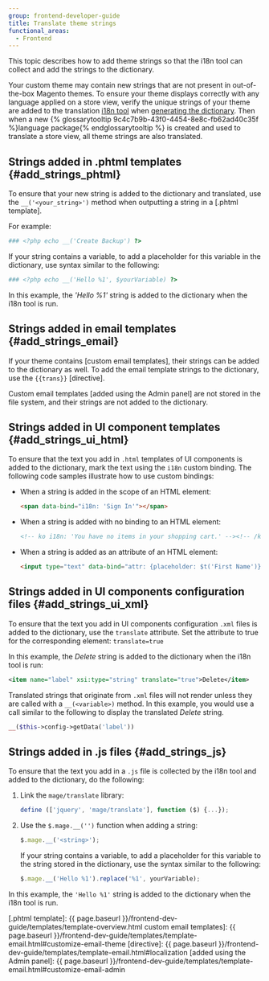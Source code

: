 ```yaml
---
group: frontend-developer-guide
title: Translate theme strings
functional_areas:
  - Frontend
---
```


 This topic describes how to add theme strings so that the i18n tool can collect and add the strings to the dictionary.

Your custom theme may contain new strings that are not present in out-of-the-box Magento themes. 
To ensure your theme displays correctly with any language applied on a store view, verify the unique strings of your theme are added to the translation [i18n tool] when [generating the dictionary].
Then when a new {% glossarytooltip 9c4c7b9b-43f0-4454-8e8c-fb62ad40c35f %}language package{% endglossarytooltip %} is created and used to translate a store view, all theme strings are also translated.

## Strings added in .phtml templates {#add_strings_phtml}

To ensure that your new string is added to the dictionary and translated, use the `__('<your_string>')` method when outputting a string in a [.phtml template].

For example:

```php
### <?php echo __('Create Backup') ?>
```

If your string contains a variable, to add a placeholder for this variable in the dictionary, use syntax similar to the following:

```php
### <?php echo __('Hello %1', $yourVariable) ?>
```

In this example, the _'Hello %1'_ string is added to the dictionary when the i18n tool is run.

## Strings added in email templates {#add_strings_email}

If your theme contains [custom email templates], their strings can be added to the dictionary as well.
To add the email template strings to the dictionary, use the `{{trans}}` [directive].

Custom email templates [added using the Admin panel] are not stored in the file system, and their strings are not added to the dictionary.

## Strings added in UI component templates {#add_strings_ui_html}

To ensure that the text you add in `.html` templates of UI components is added to the dictionary, mark the text using the `i18n` custom binding. The following code samples illustrate how to use custom bindings:

- When a string is added in the scope of an HTML element:

    ```html
    <span data-bind="i18n: 'Sign In'"></span>
    ```

- When a string is added with no binding to an HTML element:

    ```html
    <!-- ko i18n: 'You have no items in your shopping cart.' --><!-- /ko -->
    ```

- When a string is added as an attribute of an HTML element:

    ```html
    <input type="text" data-bind="attr: {placeholder: $t('First Name')}" />
    ```

## Strings added in UI components configuration files {#add_strings_ui_xml}

To ensure that the text you add in UI components configuration `.xml` files is added to the dictionary, use the `translate` attribute. Set the attribute to true for the corresponding element: `translate=true`

In this example, the *Delete* string is added to the dictionary when the i18n tool is run:

```xml
<item name="label" xsi:type="string" translate="true">Delete</item>
```

Translated strings that originate from `.xml` files will not render unless they are called with a `__(<variable>)` method.
In this example, you would use a call similar to the following to display the translated *Delete* string.

```php
__($this->config->getData('label'))
```

## Strings added in .js files {#add_strings_js}

To ensure that the text you add in a `.js` file is collected by the i18n tool and added to the dictionary, do the following:

1. Link the `mage/translate` library:

    ```javascript
    define (['jquery', 'mage/translate'], function ($) {...});
    ```

2. Use the `$.mage.__('')` function when adding a string:

    ```javascript
    $.mage.__('<string>');
    ```

    If your string contains a variable, to add a placeholder for this variable to the string stored in the dictionary, use the syntax similar to the following:

    ```javascript
    $.mage.__('Hello %1').replace('%1', yourVariable);
    ```

In this example, the `'Hello %1'` string is added to the dictionary when the i18n tool is run.

[i18n tool]: {{page.baseurl}}/config-guide/cli/config-cli-subcommands-i18n.html
[generating the dictionary]: {{page.baseurl}}/config-guide/cli/config-cli-subcommands-i18n.html#config-cli-subcommands-xlate-dict
[.phtml template]: {{ page.baseurl }}/frontend-dev-guide/templates/template-overview.html
custom email templates]: {{ page.baseurl }}/frontend-dev-guide/templates/template-email.html#customize-email-theme
[directive]: {{ page.baseurl }}/frontend-dev-guide/templates/template-email.html#localization
[added using the Admin panel]: {{ page.baseurl }}/frontend-dev-guide/templates/template-email.html#customize-email-admin
